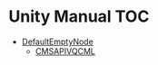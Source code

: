 Unity Manual TOC
================

 - [DefaultEmptyNode](DefaultEmptyNode.md)
	 - [CMSAPIVQCML](CMSAPIVQCML.md)

